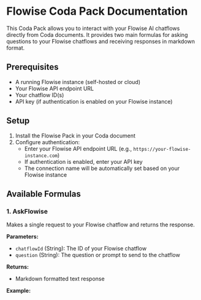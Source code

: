 # Flowise Coda Pack Documentation

This Coda Pack allows you to interact with your Flowise AI chatflows directly from Coda documents. It provides two main formulas for asking questions to your Flowise chatflows and receiving responses in markdown format.

## Prerequisites

- A running Flowise instance (self-hosted or cloud)
- Your Flowise API endpoint URL
- Your chatflow ID(s)
- API key (if authentication is enabled on your Flowise instance)

## Setup

1. Install the Flowise Pack in your Coda document
2. Configure authentication:
   - Enter your Flowise API endpoint URL (e.g., `https://your-flowise-instance.com`)
   - If authentication is enabled, enter your API key
   - The connection name will be automatically set based on your Flowise instance

## Available Formulas

### 1. AskFlowise

Makes a single request to your Flowise chatflow and returns the response.

**Parameters:**
- `chatflowId` (String): The ID of your Flowise chatflow
- `question` (String): The question or prompt to send to the chatflow

**Returns:**
- Markdown formatted text response

**Example:** 